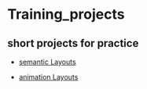 # Training_projects
## short projects for practice

- [semantic Layouts](https://sl101.github.io/Training_projects/Layouts)

- [animation Layouts](https://sl101.github.io/Training_projects/Figures)
